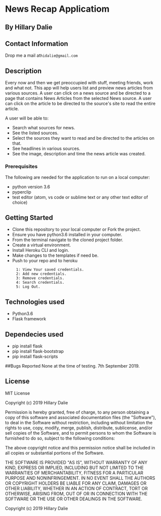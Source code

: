 # News Recap Applicatiom

## By Hillary Dalie

## Contact Information
Drop me a mail at```hidalie@gmail.com```

## Description
Every now and then we get preoccupied with stuff, meeting friends, work and what not. This app will help users list and preview news articles from various sources. A user can click on a news source and be directed to a page that contains News Articles from the selected News source. A user can click on the article to be directed to the source's site to read the entire article.

A user will be able to:
* Search what sources for news.
* See the listed sources.
* Select the sources they want to read and be directed to the articles on that.
* See headlines in various sources.
* See the image, description and time the news article was created.

### Prerequisites

The following are needed for the application to run on a local computer:
* python version 3.6
* pyperclip
* test editor (atom, vs code or sublime text or any other text editor of choice)

## Getting Started
* Clone this repository to your local computer or Fork the project.
* Ensure you have python3.6 installed in your computer.
* From the terminal navigate to the cloned project folder.
* Create a virtual environment. 
* Install Heroku CLI and login.
* Make changes to the templates if need be.
* Push to your repo and to heroku
```
     1: View Your saved credentials.
     2: Add new credentials.
     3: Remove credentials.
     4: Search credentials.
     5: Log Out.
```

## Technologies used
* Python3.6
* Flask framework

## Dependecies used
* pip install flask
* pip install flask-bootstrap
* pip install flask-scripts

##Bugs Reported
None at the time of testing. 7th September 2019.

## License 
MIT License

Copyright (c) 2019 Hillary Dalie

Permission is hereby granted, free of charge, to any person obtaining a copy of this software and associated documentation files (the "Software"), to deal in the Software without restriction, including without limitation the rights to use, copy, modify, merge, publish, distribute, sublicense, and/or sell copies of the Software, and to permit persons to whom the Software is furnished to do so, subject to the following conditions:

The above copyright notice and this permission notice shall be included in all copies or substantial portions of the Software.

THE SOFTWARE IS PROVIDED "AS IS", WITHOUT WARRANTY OF ANY KIND, EXPRESS OR IMPLIED, INCLUDING BUT NOT LIMITED TO THE WARRANTIES OF MERCHANTABILITY, FITNESS FOR A PARTICULAR PURPOSE AND NONINFRINGEMENT. IN NO EVENT SHALL THE AUTHORS OR COPYRIGHT HOLDERS BE LIABLE FOR ANY CLAIM, DAMAGES OR OTHER LIABILITY, WHETHER IN AN ACTION OF CONTRACT, TORT OR OTHERWISE, ARISING FROM, OUT OF OR IN CONNECTION WITH THE SOFTWARE OR THE USE OR OTHER DEALINGS IN THE SOFTWARE. 

Copyright (c) 2019 Hillary Dalie
